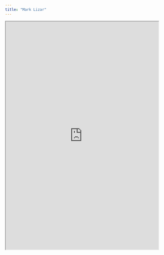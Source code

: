 ```yaml
---
title: "Mark Lizar"
---
```




<iframe height="750" width="100%" src="https://ewelton.github.io/ktest/wiki.html#Mark%20Lizar"></iframe>
